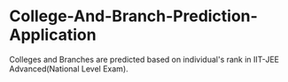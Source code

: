 # College-And-Branch-Prediction-Application
Colleges and Branches are predicted based on individual's rank in IIT-JEE Advanced(National Level Exam).
